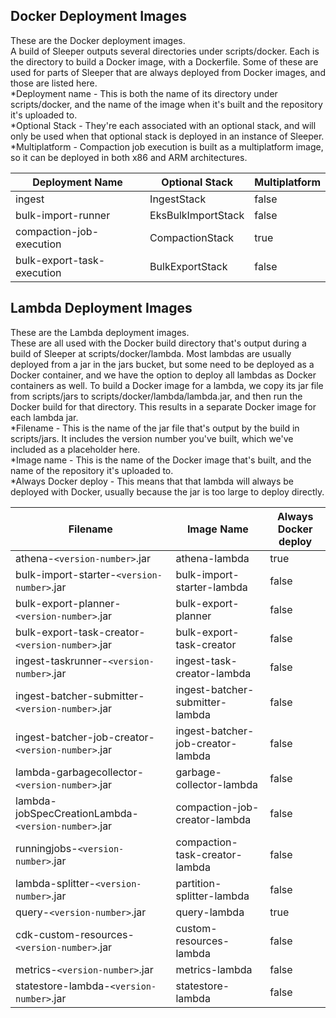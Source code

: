 ## Docker Deployment Images
These are the Docker deployment images.<br>
A build of Sleeper outputs several directories under scripts/docker. Each is the directory to build a Docker image, with a Dockerfile.
Some of these are used for parts of Sleeper that are always deployed from Docker images, and those are listed here.<br>
*Deployment name - This is both the name of its directory under scripts/docker, and the name of the image when it's built and the repository it's uploaded to.<br>
*Optional Stack - They're each associated with an optional stack, and will only be used when that optional stack is deployed in an instance of Sleeper.<br>
*Multiplatform - Compaction job execution is built as a multiplatform image, so it can be deployed in both x86 and ARM architectures.


| Deployment Name            | Optional Stack     | Multiplatform |
|----------------------------|--------------------|---------------|
| ingest                     | IngestStack        | false         |
| bulk-import-runner         | EksBulkImportStack | false         |
| compaction-job-execution   | CompactionStack    | true          |
| bulk-export-task-execution | BulkExportStack    | false         |

## Lambda Deployment Images
These are the Lambda deployment images.<br>
These are all used with the Docker build directory that's output during a build of Sleeper at scripts/docker/lambda.
Most lambdas are usually deployed from a jar in the jars bucket, but some need to be deployed as a Docker container, and we have the option to deploy all lambdas as Docker containers as well.
To build a Docker image for a lambda, we copy its jar file from scripts/jars to scripts/docker/lambda/lambda.jar, and then run the Docker build for that directory.
This results in a separate Docker image for each lambda jar.<br>
*Filename - This is the name of the jar file that's output by the build in scripts/jars.
It includes the version number you've built, which we've included as a placeholder here.<br>
*Image name - This is the name of the Docker image that's built, and the name of the repository it's uploaded to.<br>
*Always Docker deploy - This means that that lambda will always be deployed with Docker, usually because the jar is too large to deploy directly.


| Filename                                            | Image Name                        | Always Docker deploy |
|-----------------------------------------------------|-----------------------------------|----------------------|
| athena-`<version-number>`.jar                       | athena-lambda                     | true                 |
| bulk-import-starter-`<version-number>`.jar          | bulk-import-starter-lambda        | false                |
| bulk-export-planner-`<version-number>`.jar          | bulk-export-planner               | false                |
| bulk-export-task-creator-`<version-number>`.jar     | bulk-export-task-creator          | false                |
| ingest-taskrunner-`<version-number>`.jar            | ingest-task-creator-lambda        | false                |
| ingest-batcher-submitter-`<version-number>`.jar     | ingest-batcher-submitter-lambda   | false                |
| ingest-batcher-job-creator-`<version-number>`.jar   | ingest-batcher-job-creator-lambda | false                |
| lambda-garbagecollector-`<version-number>`.jar      | garbage-collector-lambda          | false                |
| lambda-jobSpecCreationLambda-`<version-number>`.jar | compaction-job-creator-lambda     | false                |
| runningjobs-`<version-number>`.jar                  | compaction-task-creator-lambda    | false                |
| lambda-splitter-`<version-number>`.jar              | partition-splitter-lambda         | false                |
| query-`<version-number>`.jar                        | query-lambda                      | true                 |
| cdk-custom-resources-`<version-number>`.jar         | custom-resources-lambda           | false                |
| metrics-`<version-number>`.jar                      | metrics-lambda                    | false                |
| statestore-lambda-`<version-number>`.jar            | statestore-lambda                 | false                |

